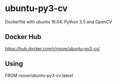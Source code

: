 # ubuntu-py3-cv
Dockerfile with ubuntu 16.04, Python 3.5 and OpenCV

## Docker Hub
https://hub.docker.com/r/roove/ubuntu-py3-cv/

## Using

FROM roove/ubuntu-py3-cv:latest
